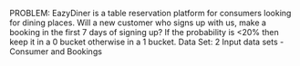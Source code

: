 PROBLEM: EazyDiner is a table reservation platform for consumers looking for dining places. Will a new customer who signs up with us, make a booking in the first 7 days of signing up? If the probability is <20% then keep it in a 0 bucket otherwise in a 1 bucket.
Data Set: 2 Input data sets - Consumer and Bookings 
